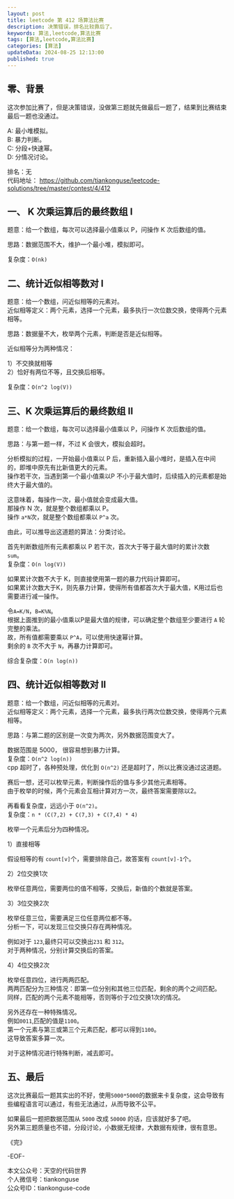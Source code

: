 ```yaml
---
layout: post  
title: leetcode 第 412 场算法比赛  
description: 决策错误，排名比较靠后了。  
keywords: 算法,leetcode,算法比赛  
tags: [算法,leetcode,算法比赛]  
categories: [算法]  
updateData: 2024-08-25 12:13:00  
published: true  
---
```



## 零、背景  


这次参加比赛了，但是决策错误，没做第三题就先做最后一题了，结果到比赛结束最后一题也没通过。  


A: 最小堆模拟。   
B: 暴力判断。   
C: 分段+快速幂。  
D: 分情况讨论。  


排名：无   
代码地址： https://github.com/tiankonguse/leetcode-solutions/tree/master/contest/4/412  


## 一、 K 次乘运算后的最终数组 I  


题意：给一个数组，每次可以选择最小值乘以 P，问操作 K 次后数组的值。  


思路：数据范围不大，维护一个最小堆，模拟即可。  


复杂度：`O(nk)`  


## 二、统计近似相等数对 I  


题意：给一个数组，问近似相等的元素对。  
近似相等定义：两个元素，选择一个元素，最多执行一次位数交换，使得两个元素相等。  


思路：数据量不大，枚举两个元素，判断是否是近似相等。  


近似相等分为两种情况：  


1）不交换就相等  
2）恰好有两位不等，且交换后相等。  


复杂度：`O(n^2 log(V))`


## 三、K 次乘运算后的最终数组 II  


题意：给一个数组，每次可以选择最小值乘以 P，问操作 K 次后数组的值。  


思路：与第一题一样，不过 K 会很大，模拟会超时。  


分析模拟的过程，一开始最小值乘以 P 后，重新插入最小堆时，是插入在中间的，即堆中原先有比新值更大的元素。  
操作若干次，当遇到第一个最小值乘以P 不小于最大值时，后续插入的元素都是始终大于最大值的。  


这意味着，每操作一次，最小值就会变成最大值。  
那操作 N 次，就是整个数组都乘以 P。  
操作 `a*N`次，就是整个数组都乘以 `P^a` 次。  


由此，可以推导出这道题的算法：分类讨论。  


首先判断数组所有元素都乘以 P 若干次，首次大于等于最大值时的累计次数 `sum`。  
复杂度：`O(n log(V))`  


如果累计次数不大于 K，则直接使用第一题的暴力代码计算即可。  
如果累计次数大于K，则先暴力计算，使得所有值都首次大于最大值，K用过后也需要进行减一操作。  


令`A=K/N`，`B=K%N`。  
根据上面推到的最小值乘以P是最大值的规律，可以确定整个数组至少要进行 `A` 轮完整的乘法。  
故，所有值都需要乘以 `P^A`，可以使用快速幂计算。  
剩余的 `B` 次不大于 `N`，再暴力计算即可。  



综合复杂度：`O(n log(n))`  



## 四、统计近似相等数对 II  


题意：给一个数组，问近似相等的元素对。  
近似相等定义：两个元素，选择一个元素，最多执行两次位数交换，使得两个元素相等。  


思路：与第二题的区别是一次变为两次，另外数据范围变大了。  


数据范围是 5000， 很容易想到暴力计算。  
复杂度：`O(n^2 log(n))`  
cpp 超时了，各种预处理，优化到 `O(n^2)` 还是超时了，所以比赛没通过这道题。  


赛后一想，还可以枚举元素，判断操作后的值与多少其他元素相等。  
由于枚举的时候，两个元素会互相计算对方一次，最终答案需要除以2。  


再看看复杂度，远远小于 `O(n^2)`。  
复杂度：`n * (C(7,2) + C(7,3) + C(7,4) * 4)`  


枚举一个元素后分为四种情况。  



1）直接相等  


假设相等的有 `count[v]`个，需要排除自己，故答案有 `count[v]-1`个。  


2）2位交换1次  


枚举任意两位，需要两位的值不相等，交换后，新值的个数就是答案。  


3）3位交换2次  


枚举任意三位，需要满足三位任意两位都不等。  
分析一下，可以发现三位交换只存在两种情况。  


例如对于 `123`,最终只可以交换出`231` 和 `312`。  
对于两种情况，分别计算交换后的答案。  


4）4位交换2次  


枚举任意四位，进行两两匹配。  
两两匹配分为三种情况：即第一位分别和其他三位匹配，剩余的两个之间匹配。  
同样，匹配的两个元素不能相等，否则等价于2位交换1次的情况。  


另外还存在一种特殊情况。  
例如`0011`,匹配的值是`1100`。  
第一个元素与第三或第三个元素匹配，都可以得到`1100`。  
这导致答案多算一次。  


对于这种情况进行特殊判断，减去即可。  



## 五、最后  


这次比赛最后一题其实出的不好，使用`5000*5000`的数据来卡复杂度，这会导致有些编程语言可以通过，有些无法通过，从而导致不公平。  


如果最后一题把数据范围从 `5000` 改成 `50000` 的话，应该就好多了吧。  
另外第三题质量也不错，分段讨论，小数据无规律，大数据有规律，很有意思。  



《完》  


-EOF-  



本文公众号：天空的代码世界  
个人微信号：tiankonguse  
公众号ID：tiankonguse-code  
  

